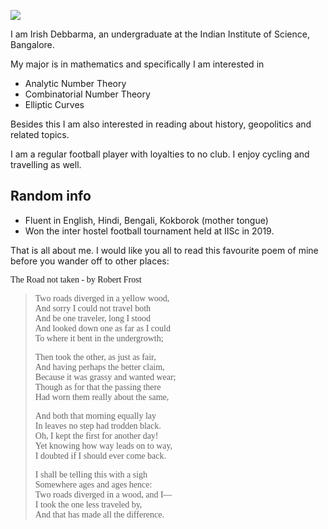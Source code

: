![](/Users/irishdebbarma/Documents/GitHub/irishportfolio/IMG_2228.jpg)

I am Irish Debbarma, an undergraduate at the Indian Institute of Science, Bangalore. 

My major is in mathematics and specifically I am interested in 
- Analytic Number Theory
- Combinatorial Number Theory
- Elliptic Curves

Besides this I am also interested in reading about history, geopolitics and related topics. 

I am a regular football player with loyalties to no club. I enjoy cycling and travelling as well. 

## **Random info**

- Fluent in English, Hindi, Bengali, Kokborok (mother tongue)
- Won the inter hostel football tournament held at IISc in 2019.

That is all about me. I would like you all to read this favourite poem of mine before you wander off to other places: 

<div style="font-family: Times New Roman";>

 The Road not taken - by Robert Frost

>Two roads diverged in a yellow wood,  
And sorry I could not travel both  
And be one traveler, long I stood  
And looked down one as far as I could  
To where it bent in the undergrowth;  
>
>Then took the other, as just as fair,  
And having perhaps the better claim,  
Because it was grassy and wanted wear;  
Though as for that the passing there  
Had worn them really about the same,  
>
>And both that morning equally lay  
In leaves no step had trodden black.  
Oh, I kept the first for another day!  
Yet knowing how way leads on to way,  
I doubted if I should ever come back.  
>
>I shall be telling this with a sigh  
Somewhere ages and ages hence:  
Two roads diverged in a wood, and I—  
I took the one less traveled by,  
And that has made all the difference.  
</div>
